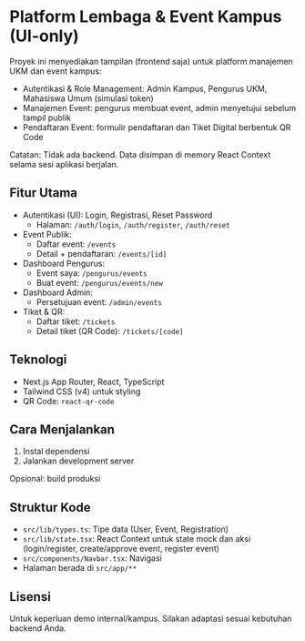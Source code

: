Platform Lembaga & Event Kampus (UI-only)
====================================

Proyek ini menyediakan tampilan (frontend saja) untuk platform manajemen UKM dan event kampus:

- Autentikasi & Role Management: Admin Kampus, Pengurus UKM, Mahasiswa Umum (simulasi token)
- Manajemen Event: pengurus membuat event, admin menyetujui sebelum tampil publik
- Pendaftaran Event: formulir pendaftaran dan Tiket Digital berbentuk QR Code

Catatan: Tidak ada backend. Data disimpan di memory React Context selama sesi aplikasi berjalan.

Fitur Utama
-----------

- Autentikasi (UI): Login, Registrasi, Reset Password
	- Halaman: `/auth/login`, `/auth/register`, `/auth/reset`
- Event Publik:
	- Daftar event: `/events`
	- Detail + pendaftaran: `/events/[id]`
- Dashboard Pengurus:
	- Event saya: `/pengurus/events`
	- Buat event: `/pengurus/events/new`
- Dashboard Admin:
	- Persetujuan event: `/admin/events`
- Tiket & QR:
	- Daftar tiket: `/tickets`
	- Detail tiket (QR Code): `/tickets/[code]`

Teknologi
---------

- Next.js App Router, React, TypeScript
- Tailwind CSS (v4) untuk styling
- QR Code: `react-qr-code`

Cara Menjalankan
----------------

1. Instal dependensi
2. Jalankan development server

Opsional: build produksi

Struktur Kode
-------------

- `src/lib/types.ts`: Tipe data (User, Event, Registration)
- `src/lib/state.tsx`: React Context untuk state mock dan aksi (login/register, create/approve event, register event)
- `src/components/Navbar.tsx`: Navigasi
- Halaman berada di `src/app/**`

Lisensi
-------

Untuk keperluan demo internal/kampus. Silakan adaptasi sesuai kebutuhan backend Anda.
